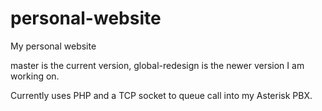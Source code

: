 personal-website
================

My personal website

master is the current version, global-redesign is the newer version I am working on.


Currently uses PHP and a TCP socket to queue call into my Asterisk PBX.
